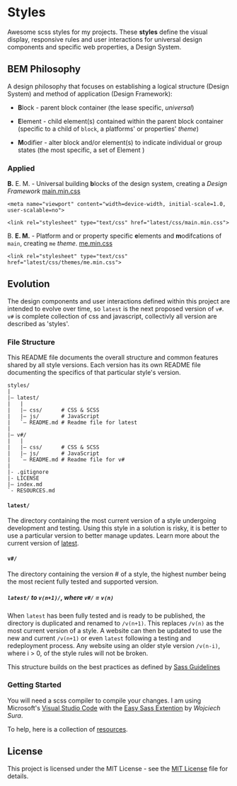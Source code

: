 # Styles 
Awesome scss styles for my projects. These **styles** define the visual display, responsive rules and user interactions for universal design components and specific web properties, a Design System.

## BEM Philosophy
A design philosophy that focuses on establishing a logical structure (Design System) and method of application (Design Framework):

* **B**lock    - parent block container (the lease specific, _universal_)

* **E**lement  - child element(s) contained within the parent block container (specific to a child of `block`, a platforms' or properties' _theme_)

* **M**odifier - alter block and/or element(s) to indicate individual or group states (the most specific, a set of Element )

### Applied

**B.** E. M. - Universal building **b**locks of the design system, creating a _Design Framework_
[main.min.css](https://latest.cdn-sty.link/css/main.min.css "universal building blocks")

~~~
<meta name="viewport" content="width=device-width, initial-scale=1.0, user-scalable=no">

<link rel="stylesheet" type="text/css" href="latest/css/main.min.css">
~~~

B. **E. M.** - Platform and or property specific **e**lements and **m**odifcations of `main`, creating `me` _theme_.
[me.min.css](https://latest.cdn-sty.link/css/themes/me.min.css "scudderstevens.me")

~~~
<link rel="stylesheet" type="text/css" href="latest/css/themes/me.min.css">
~~~

## Evolution
The design components and user interactions defined within this project are intended to evolve over time, so `latest` is the next proposed version of `v#`. `v#` is complete collection of css and javascript, collectivly all version are described as 'styles'.

### File Structure
This README file documents the overall structure and common features shared by all style versions. Each version has its own README file documenting the specifics of that particular style's version.

~~~
styles/
|
|– latest/
|   |
|   |– css/      # CSS & SCSS
|   |– js/       # JavaScript
|   `– README.md # Readme file for latest
|
|– v#/
|   |
|   |– css/      # CSS & SCSS
|   |– js/       # JavaScript
|   `– README.md # Readme file for v#
|
|- .gitignore
|- LICENSE
|– index.md
`- RESOURCES.md
~~~

#### `latest/`
The directory containing the most current version of a style undergoing development and testing. Using this style in a solution is risky, it is better to use a particular version to better manage updates. Learn more about the current version of [latest](./latest/index.md).

#### `v#/`
The directory containing the version # of a style, the highest number being the most recient fully tested and supported version.

##### `latest/` to `v(n+1)/`, where `v#/` = `v(n)`
When `latest` has been fully tested and is ready to be published, the directory is duplicated and renamed to `/v(n+1)`. This replaces `/v(n)` as the most current version of a style. A website can then be updated to use the new and current `/v(n+1)` or even `latest` following a testing and redeployment process. Any website using an older style version `/v(n-i)`, where i > 0, of the style rules will not be broken.


This structure builds on the best practices as defined by [Sass Guidelines](https://sass-guidelin.es/#architecture)

### Getting Started
You will need a scss compiler to compile your changes. I am using Microsoft's [Visual Studio Code](https://code.visualstudio.com/) with the [Easy Sass Extention](https://marketplace.visualstudio.com/items?itemName=spook.easysass) by *Wojciech Sura*.

To help, here is a collection of [resources](./RESOURCES.md).

## License
This project is licensed under the MIT License - see the [MIT License](./LICENSE) file for details.